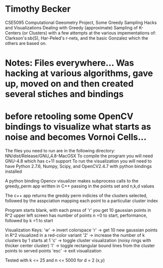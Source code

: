 Timothy Becker
========================================================================================================================
CSE5095 Computational Geeometry Project, Some Greedy Sampling Hacks and Visualizations
Dealing with Greedy (approximate) Sampling of K-Centers (or Clusters) with a few attempts at the various 
impementations of: Clarkson's:sb(S), Har-Peled's r-nets, and the basic Gonzalez which the others are based on.

Notes:
Files everywhere... Was hacking at various algorithms, gave up, moved on and then created several stiches and bindings
=======================================================================================================================
before retooling some OpenCV bindings to visualize what starts as noise and becomes Vornoi Cells...
=======================================================================================================================


The files you need to run are in the following directory: NN/dist/Release/GNU_4.8-MacOSX
To compile the program you will need GNU-4.8 which has c+11 support
To run the visualization you will need to have 
Python 2.7.6, Numpy, Scipy, and OpenCV2.4.7 with python bindings installed

A python binding Opencv visualizer makes subprocess calls to the greedy_perm app written in C++
passing in the points set and n,k,d values

The c++ app returns the greddy perm indicies of the clusters selected, followed by the asspciation mapping
each point to a particuliar cluster index

Program starts blank, with each press of 'r' you get 10 gaussian points in R^2
upper left screen has number of points n =0 to start, performance, followed by k =1 to start

Visualization Keys:
'w'   -> invert colorspace
'r'   -> get 10 new gaussian points in R^2 visualized in a red-color variant
'2'   -> increase the number of k clusters by 1 starts at 1
'c'   -> toggle cluster visualization (noisy rings with thicker center cluster)
'l'   -> toggle rectangular bound lines from the cluster points to served points
'esc' -> exit visualization

Tested with k <= 25 and n <= 5000 for d = 2 (x,y)
